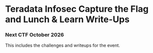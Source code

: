 # Teradata Infosec Capture the Flag and Lunch & Learn Write-Ups

###  Next CTF October 2026

This includes the challenges and writeups for the event.
